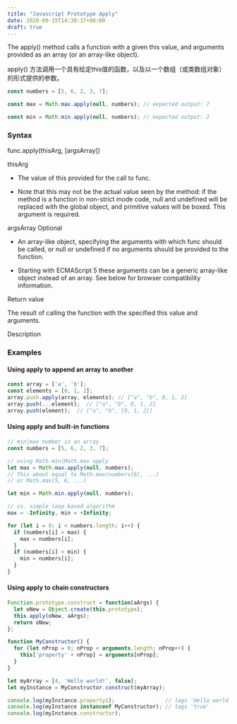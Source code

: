 ```yaml
---
title: "Javascript Prototype Apply"
date: 2020-09-15T14:39:37+08:00
draft: true
---
```


The apply() method calls a function with a given this value, and arguments provided as an array (or an array-like object).

apply() 方法调用一个具有给定this值的函数，以及以一个数组（或类数组对象）的形式提供的参数。

```js
const numbers = [5, 6, 2, 3, 7];

const max = Math.max.apply(null, numbers); // expected output: 7

const min = Math.min.apply(null, numbers); // expected output: 2
```

### Syntax

func.apply(thisArg, [argsArray])

thisArg
- The value of this provided for the call to func.

- Note that this may not be the actual value seen by the method: if the method is a function in non-strict mode code, null and undefined will be replaced with the global object, and primitive values will be boxed. This argument is required.

argsArray Optional
- An array-like object, specifying the arguments with which func should be called, or null or undefined if no arguments should be provided to the function.

- Starting with ECMAScript 5 these arguments can be a generic array-like object instead of an array. See below for browser compatibility information.

Return value

The result of calling the function with the specified this value and arguments.


Description


### Examples

#### Using apply to append an array to another

```js
const array = ['a', 'b'];
const elements = [0, 1, 2];
array.push.apply(array, elements); // ["a", "b", 0, 1, 2]
array.push(...element);  // ["a", "b", 0, 1, 2]
array.push(element);  // ["a", "b", [0, 1, 2]]

```

#### Using apply and built-in functions

```js
// min|max number in an array
const numbers = [5, 6, 2, 3, 7];

// using Math.min|Math.max apply
let max = Math.max.apply(null, numbers); 
// This about equal to Math.max(numbers[0], ...)
// or Math.max(5, 6, ...)

let min = Math.min.apply(null, numbers);

// vs. simple loop based algorithm
max = -Infinity, min = +Infinity;

for (let i = 0; i < numbers.length; i++) {
  if (numbers[i] > max) {
    max = numbers[i];
  }
  if (numbers[i] < min) {
    min = numbers[i];
  }
}
```

#### Using apply to chain constructors
```js
Function.prototype.construct = function(aArgs) {
  let oNew = Object.create(this.prototype);
  this.apply(oNew, aArgs);
  return oNew;
};
```

```js
function MyConstructor() {
  for (let nProp = 0; nProp < arguments.length; nProp++) {
    this['property' + nProp] = arguments[nProp];
  }
}

let myArray = [4, 'Hello world!', false];
let myInstance = MyConstructor.construct(myArray);

console.log(myInstance.property1);                // logs 'Hello world!'
console.log(myInstance instanceof MyConstructor); // logs 'true'
console.log(myInstance.constructor);
```